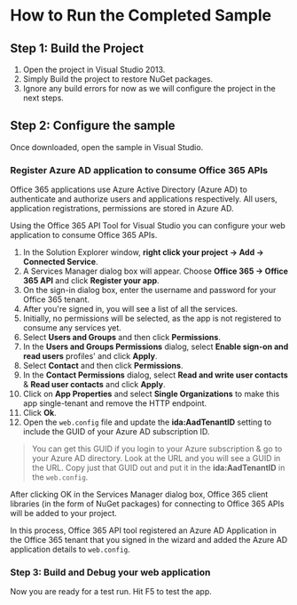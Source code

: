 # How to Run the Completed Sample

## Step 1: Build the Project
1. Open the project in Visual Studio 2013.
1. Simply Build the project to restore NuGet packages.
1. Ignore any build errors for now as we will configure the project in the next steps.

## Step 2: Configure the sample
Once downloaded, open the sample in Visual Studio.

### Register Azure AD application to consume Office 365 APIs
Office 365 applications use Azure Active Directory (Azure AD) to authenticate and authorize users and applications respectively. All users, application registrations, permissions are stored in Azure AD.

Using the Office 365 API Tool for Visual Studio you can configure your web application to consume Office 365 APIs. 

1. In the Solution Explorer window, **right click your project -> Add -> Connected Service**.
1. A Services Manager dialog box will appear. Choose **Office 365 -> Office 365 API** and click **Register your app**.
1. On the sign-in dialog box, enter the username and password for your Office 365 tenant. 
1. After you're signed in, you will see a list of all the services. 
1. Initially, no permissions will be selected, as the app is not registered to consume any services yet.
1. Select **Users and Groups** and then click **Permissions**.
1. In the **Users and Groups Permissions** dialog, select **Enable sign-on and read users** profiles' and click **Apply**.
1. Select **Contact** and then click **Permissions**.
1. In the **Contact Permissions** dialog, select **Read and write user contacts** & **Read user contacts** and click **Apply**.
1. Click on **App Properties** and select **Single Organizations** to make this app single-tenant and remove the HTTP endpoint.
1. Click **Ok**.
1. Open the `web.config` file and update the **ida:AadTenantID** setting to include the GUID of your Azure AD subscription ID.

  > You can get this GUID if you login to your Azure subscription & go to your Azure AD directory. Look at the URL and you will see a GUID in the URL. Copy just that GUID out and put it in the **ida:AadTenantID** in the `web.config`.

After clicking OK in the Services Manager dialog box, Office 365 client libraries (in the form of NuGet packages) for connecting to Office 365 APIs will be added to your project. 

In this process, Office 365 API tool registered an Azure AD Application in the Office 365 tenant that you signed in the wizard and added the Azure AD application details to `web.config`. 

### Step 3: Build and Debug your web application
Now you are ready for a test run. Hit F5 to test the app.
